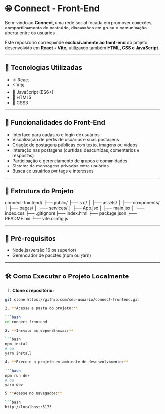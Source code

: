 # 🌐 Connect - Front-End

Bem-vindo ao **Connect**, uma rede social focada em promover conexões, compartilhamento de conteúdo, discussões em grupo e comunicação aberta entre os usuários.

Este repositório corresponde **exclusivamente ao front-end** do projeto, desenvolvido em **React + Vite**, utilizando também **HTML, CSS e JavaScript**.

---

## 🚀 Tecnologias Utilizadas

- ⚛️ React
- ⚡ Vite
- 🧠 JavaScript (ES6+)
- 🎨 HTML5
- 🎨 CSS3

---

## 🎯 Funcionalidades do Front-End

- Interface para cadastro e login de usuários
- Visualização de perfis de usuários e suas postagens
- Criação de postagens públicas com texto, imagens ou vídeos
- Interação nas postagens (curtidas, descurtidas, comentários e respostas)
- Participação e gerenciamento de grupos e comunidades
- Sistema de mensagens privadas entre usuários
- Busca de usuários por tags e interesses

---

## 📂 Estrutura do Projeto

connect-frontend/
├── public/
├── src/
│ ├── assets/
│ ├── components/
│ ├── pages/
│ ├── services/
│ ├── App.jsx
│ ├── main.jsx
│ └── index.css
├── .gitignore
├── index.html
├── package.json
├── README.md
└── vite.config.js

---

## 🧠 Pré-requisitos

- Node.js (versão 16 ou superior)
- Gerenciador de pacotes (npm ou yarn)

---

## 🛠️ Como Executar o Projeto Localmente

1. **Clone o repositório:**

```bash
git clone https://github.com/seu-usuario/connect-frontend.git

2. **Acesse a pasta do projeto:**

```bash
cd connect-frontend

3. **Instale as dependências:**

```bash
npm install
# ou
yarn install

4. **Execute o projeto em ambiente de desenvolvimento:**

```bash
npm run dev
# ou
yarn dev

5 **Acesse no navegador:**

```bash
http://localhost:5173


